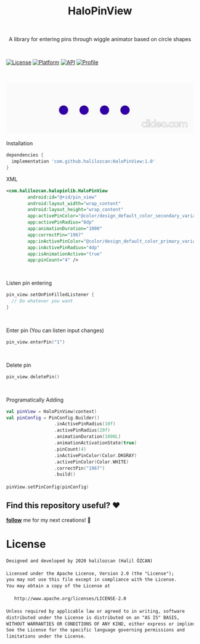<h1 align="center">HaloPinView</h1></br>
<p align="center">  
A library for entering pins through wiggle animator based on circle shapes
</p>
</br>

[![License](https://img.shields.io/badge/License-Apache%202.0-blue.svg)](https://opensource.org/licenses/Apache-2.0)
[![Platform](https://img.shields.io/badge/platform-android-green.svg)](http://developer.android.com/index.html)
[![API](https://img.shields.io/badge/API-21%2B-brightgreen.svg?style=flat)](https://android-arsenal.com/api?level=17)
<a href="https://github.com/halilozcan"><img alt="Profile" src="https://img.shields.io/badge/github-halilozcan-blue"/></a>

</br>

![Sample Gif](https://github.com/halilozcan/HaloPinView/blob/master/arts/sample.gif)

Installation
```gradle
dependencies {
  implementation 'com.github.halilozcan:HaloPinView:1.0'
}
```

XML
```xml
<com.halilozcan.halopinlib.HaloPinView
        android:id="@+id/pin_view"
        android:layout_width="wrap_content"
        android:layout_height="wrap_content"
        app:activePinColor="@color/design_default_color_secondary_variant"
        app:activePinRadius="8dp"
        app:animationDuration="1000"
        app:correctPin="1967"
        app:inActivePinColor="@color/design_default_color_primary_variant"
        app:inActivePinRadius="4dp"
        app:isAnimationActive="true"
        app:pinCount="4" />
```
</br>

Listen pin entering
```kotlin
pin_view.setOnPinFilledListener {
  // Do whatever you want
}
```
</br>

Enter pin (You can listen input changes)
```kotlin
pin_view.enterPin("1")
```
</br>

Delete pin

```kotlin
pin_view.deletePin()
```
</br>

Programatically Adding
```kotlin
val pinView = HaloPinView(context)
val pinConfig = PinConfig.Builder()
                  .inActivePinRadius(10f)
                  .activePinRadius(20f)
                  .animationDuration(1000L)
                  .animationActivationState(true)
                  .pinCount(4)
                  .inActivePinColor(Color.DKGRAY)
                  .activePinColor(Color.WHITE)
                  .correctPin("1967")
                  .build()
                  
pinView.setPinConfig(pinConfig)
```

## Find this repository useful? :heart:
__[follow](https://github.com/halilozcan)__ me for my next creations! 🤩

# License
```xml
Designed and developed by 2020 halilozcan (Halil ÖZCAN)

Licensed under the Apache License, Version 2.0 (the "License");
you may not use this file except in compliance with the License.
You may obtain a copy of the License at

   http://www.apache.org/licenses/LICENSE-2.0

Unless required by applicable law or agreed to in writing, software
distributed under the License is distributed on an "AS IS" BASIS,
WITHOUT WARRANTIES OR CONDITIONS OF ANY KIND, either express or implied.
See the License for the specific language governing permissions and
limitations under the License.
```
